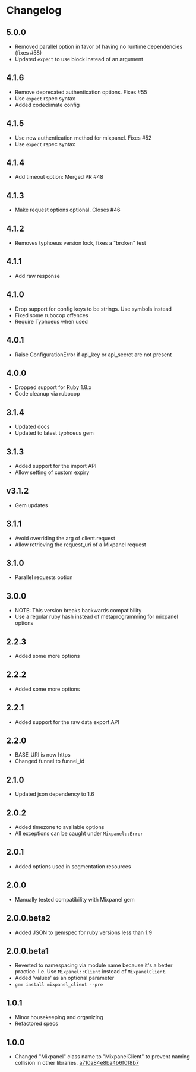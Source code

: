 # Changelog

## 5.0.0

- Removed parallel option in favor of having no runtime dependencies (fixes #58)
- Updated `expect` to use block instead of an argument

## 4.1.6

- Remove deprecated authentication options. Fixes #55
- Use `expect` rspec syntax
- Added codeclimate config

## 4.1.5

- Use new authentication method for mixpanel. Fixes #52
- Use `expect` rspec syntax

## 4.1.4

- Add timeout option: Merged PR #48

## 4.1.3

- Make request options optional. Closes #46

## 4.1.2

- Removes typhoeus version lock, fixes a "broken" test

## 4.1.1

- Add raw response

## 4.1.0

- Drop support for config keys to be strings. Use symbols instead
- Fixed some rubocop offences
- Require Typhoeus when used

## 4.0.1

- Raise ConfigurationError if api_key or api_secret are not present

## 4.0.0

- Dropped support for Ruby 1.8.x
- Code cleanup via rubocop

## 3.1.4

- Updated docs
- Updated to latest typhoeus gem

## 3.1.3

- Added support for the import API
- Allow setting of custom expiry

## v3.1.2

- Gem updates

## 3.1.1

- Avoid overriding the arg of client.request
- Allow retrieving the request_uri of a Mixpanel request

## 3.1.0

- Parallel requests option

## 3.0.0

- NOTE: This version breaks backwards compatibility
- Use a regular ruby hash instead of metaprogramming for mixpanel options

## 2.2.3

- Added some more options

## 2.2.2

- Added some more options

## 2.2.1

- Added support for the raw data export API

## 2.2.0

- BASE_URI is now https
- Changed funnel to funnel_id

## 2.1.0

- Updated json dependency to 1.6

## 2.0.2

- Added timezone to available options
- All exceptions can be caught under `Mixpanel::Error`

## 2.0.1

- Added options used in segmentation resources

## 2.0.0

- Manually tested compatibility with Mixpanel gem

## 2.0.0.beta2

- Added JSON to gemspec for ruby versions less than 1.9

## 2.0.0.beta1

- Reverted to namespacing via module name because it's a better practice.
   I.e. Use `Mixpanel::Client` instead of `MixpanelClient`.
- Added 'values' as an optional parameter
- `gem install mixpanel_client --pre`

## 1.0.1

- Minor housekeeping and organizing
- Refactored specs

## 1.0.0

- Changed "Mixpanel" class name to "MixpanelClient" to prevent naming collision in other
   libraries. [a710a84e8ba4b6f018b7](https://github.com/keolo/mixpanel_client/commit/a710a84e8ba4b6f018b7404ab9fabc8f08b4a4f3)
